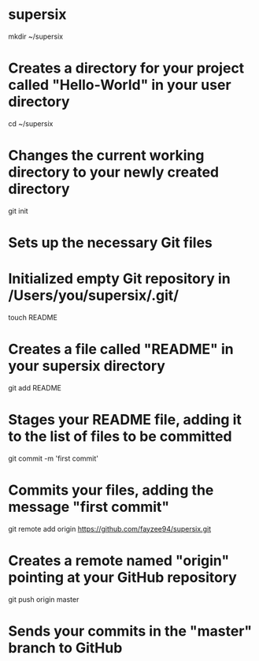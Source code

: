 supersix
========
mkdir ~/supersix
# Creates a directory for your project called "Hello-World" in your user directory

cd ~/supersix
# Changes the current working directory to your newly created directory

git init
# Sets up the necessary Git files
# Initialized empty Git repository in /Users/you/supersix/.git/

touch README
# Creates a file called "README" in your supersix directory

git add README
# Stages your README file, adding it to the list of files to be committed

git commit -m 'first commit'
# Commits your files, adding the message "first commit"

git remote add origin https://github.com/fayzee94/supersix.git
# Creates a remote named "origin" pointing at your GitHub repository

git push origin master
# Sends your commits in the "master" branch to GitHub
